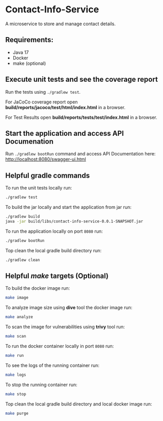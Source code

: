 # Contact-Info-Service
A microservice to store and manage contact details.
## Requirements:
* Java 17
* Docker
* make (optional)
## Execute unit tests and see the coverage report
Run the tests using `./gradlew test`.

For JaCoCo coverage report open **build/reports/jacoco/test/html/index.html** in a browser.

For Test Results open **build/reports/tests/test/index.html** in a browser.
## Start the application and access API Documenation
Run `./gradlew bootRun` command and access API Documentation here: [http://localhost:8080/swagger-ui.html](http://localhost:8080/swagger-ui.html)
## Helpful gradle commands
To run the unit tests locally run:
```bash
./gradlew test
```
To build the jar locally and start the application from jar run:
```bash
./gradlew build
java -jar build/libs/contact-info-service-0.0.1-SNAPSHOT.jar
```
To run the application locally on port `8080` run:
```bash
./gradlew bootRun
```
Top clean the local gradle build directory run:
```bash
./gradlew clean
```
## Helpful *make* targets (Optional)
To build the docker image run:
```bash
make image
```
To analyze image size using **dive** tool the docker image run:
```bash
make analyze
```
To scan the image for vulnerabilities using **trivy** tool run:
```bash
make scan
```
To run the docker container locally in port `8080` run:
```bash
make run
```
To see the logs of the running container run:
```bash
make logs
```
To stop the running container run:
```bash
make stop
```
Top clean the local gradle build directory and local docker image run:
```bash
make purge
